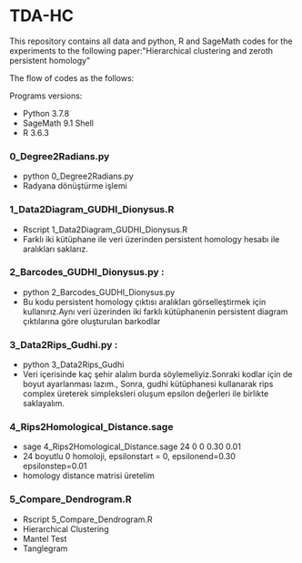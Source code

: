 # TDA-HC
This repository contains all data and python, R and SageMath codes for the experiments to the following paper:"Hierarchical clustering and zeroth persistent homology"

The flow of codes as the follows:

Programs versions:
* Python 3.7.8
* SageMath 9.1 Shell
* R 3.6.3


### 0_Degree2Radians.py
- python 0_Degree2Radians.py
- Radyana dönüştürme işlemi

### 1_Data2Diagram_GUDHI_Dionysus.R
- Rscript 1_Data2Diagram_GUDHI_Dionysus.R
- Farklı iki kütüphane ile veri üzerinden persistent homology hesabı ile  aralıkları saklarız.

### 2_Barcodes_GUDHI_Dionysus.py :
- python 2_Barcodes_GUDHI_Dionysus.py
- Bu kodu persistent homology çıktısı aralıkları görselleştirmek için kullanırız.Aynı veri üzerinden iki farklı kütüphanenin persistent diagram çıktılarına göre oluşturulan barkodlar

### 3_Data2Rips_Gudhi.py :
- python 3_Data2Rips_Gudhi
- Veri içerisinde kaç şehir alalım burda söylemeliyiz.Sonraki kodlar için de boyut ayarlanması lazım.,
Sonra, gudhi kütüphanesi kullanarak  rips complex üreterek simpleksleri oluşum epsilon değerleri ile birlikte saklayalım.

### 4_Rips2Homological_Distance.sage
- sage 4_Rips2Homological_Distance.sage 24 0 0 0.30 0.01
- 24 boyutlu 0 homoloji, epsilonstart = 0, epsilonend=0.30 epsilonstep=0.01
- homology distance matrisi üretelim

### 5_Compare_Dendrogram.R
- Rscript 5_Compare_Dendrogram.R
- Hierarchical Clustering
- Mantel Test
- Tanglegram


